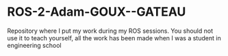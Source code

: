 # ROS-2-Adam-GOUX--GATEAU
Repository where I put my work during my ROS sessions. You should not use it to teach yourself, all the work has been made when I was a student in engineering school
